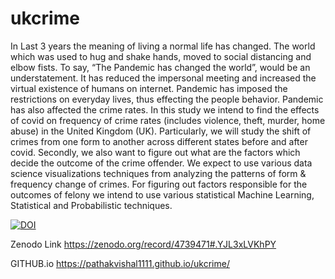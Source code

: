 # ukcrime

In Last 3 years the meaning of living a normal life has changed. The world which was used to hug and shake hands, moved to social distancing and elbow fists. To say, “The Pandemic has changed the world”, would be an understatement. It has reduced the impersonal meeting and increased the virtual existence of humans on internet. Pandemic has imposed the restrictions on everyday lives, thus effecting the people behavior. Pandemic has also affected the crime rates. In this study we intend to find the effects of covid on frequency of crime rates (includes violence, theft, murder, home abuse) in the United Kingdom (UK). Particularly, we will study the shift of crimes from one form to another across different states before and after covid. Secondly, we also want to figure out what are the factors which decide the outcome of the crime offender. We expect to use various data science visualizations techniques from analyzing the patterns of form & frequency change of crimes. For figuring out factors responsible for the outcomes of felony we intend to use various statistical Machine Learning, Statistical and Probabilistic techniques.

[![DOI](https://zenodo.org/badge/DOI/10.5281/zenodo.4739471.svg)](https://doi.org/10.5281/zenodo.4739471)

Zenodo Link
https://zenodo.org/record/4739471#.YJL3xLVKhPY

GITHUB.io
https://pathakvishal1111.github.io/ukcrime/
